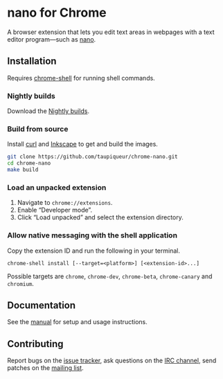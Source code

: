 # nano for Chrome

A browser extension that lets you edit text areas in webpages with a text editor program—such as [nano].

[nano]: https://nano-editor.org

## Installation

Requires [chrome-shell] for running shell commands.

[chrome-shell]: https://github.com/taupiqueur/chrome-shell

### Nightly builds

Download the [Nightly builds].

[Nightly builds]: https://github.com/taupiqueur/chrome-nano/releases/nightly

### Build from source

Install [curl] and [Inkscape] to get and build the images.

[curl]: https://curl.se
[Inkscape]: https://inkscape.org

``` sh
git clone https://github.com/taupiqueur/chrome-nano.git
cd chrome-nano
make build
```

### Load an unpacked extension

1. Navigate to `chrome://extensions`.
2. Enable “Developer mode”.
3. Click “Load unpacked” and select the extension directory.

### Allow native messaging with the shell application

Copy the extension ID and run the following in your terminal.

```
chrome-shell install [--target=<platform>] [<extension-id>...]
```

Possible targets are `chrome`, `chrome-dev`, `chrome-beta`, `chrome-canary` and `chromium`.

## Documentation

See the [manual] for setup and usage instructions.

[Manual]: docs/manual.md

## Contributing

Report bugs on the [issue tracker],
ask questions on the [IRC channel],
send patches on the [mailing list].

[Issue tracker]: https://github.com/taupiqueur/chrome-nano/issues
[IRC channel]: https://web.libera.chat/gamja/#taupiqueur
[Mailing list]: https://github.com/taupiqueur/chrome-nano/pulls
